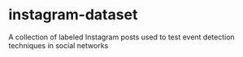# instagram-dataset
A collection of labeled Instagram posts used to test event detection techniques in social networks
